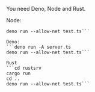 You need Deno, Node and Rust.

Node: 
```node server.js
deno run --allow-net test.ts```

Deno:
```deno run -A server.ts
deno run --allow-net test.ts```

Rust 
```cd rustsrv
cargo run
cd ..
deno run --allow-net test.ts```